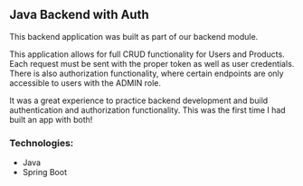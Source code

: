 ## Java Backend with Auth

This backend application was built as part of our backend module.

This application allows for full CRUD functionality for Users and Products. Each request must be sent with the proper token as well as user credentials. There is also authorization functionality, where certain endpoints are only accessible to users with the ADMIN role.

It was a great experience to practice backend development and build authentication and authorization functionality. This was the first time I had built an app with both!

### Technologies:
- Java
- Spring Boot


